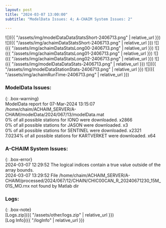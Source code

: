 ```yaml
---
layout: post
title: "2024-03-07 13:00:00"
subtitle: "ModelData Issues: 4; A-CHAIM System Issues: 2"

---
```


![]({{ "/assets/img/modelDataDataStatsShort-2406713.png" | relative_url }})
![]({{ "/assets/img/achaimDataStatsShort-2406713.png" | relative_url }})
![]({{ "/assets/img/achaimDataStatsLong00-2406713.png" | relative_url }})
![]({{ "/assets/img/achaimDataStatsLong01-2406713.png" | relative_url }})
![]({{ "/assets/img/achaimDataStatsLong02-2406713.png" | relative_url }})
![]({{ "/assets/img/modelDataDataStats-2406713.png" | relative_url }})
![]({{ "/assets/img/modelDataStationStats-2406713.png" | relative_url }})
![]({{ "/assets/img/achaimRunTime-2406713.png" | relative_url }})


### ModelData Issues:  
  
{: .box-warning}  
 ModelData report for 07-Mar-2024 13:15:07   
 /home/chaim/ACHAIM_SERVER/A-CHAIM/modelData/2024/067/13/modelData.mat   
 0% of all possible stations for IONO were downloaded. x2866   
 0% of all possible stations for JASON were downloaded. x3   
 0% of all possible stations for SENTINEL were downloaded. x2321   
 7.0234% of all possible stations for KARTVERKET were downloaded. x64   
  
### A-CHAIM System Issues:  
  
{: .box-error}  
2024-03-07 12:29:52 The logical indices contain a true value outside of the array bounds.  
2024-03-07 13:29:52 File /home/chaim/ACHAIM_SERVER/A-CHAIM/processed/2024/067/12/CHAIN/CHIC00CAN_R_20240671230_15M_01S_MO.rnx not found by Matlab dir  

### Logs:  
  
{: .box-note}  
[Logs.zip]({{ "/assets/other/logs.zip" | relative_url }})  
[Log Info]({{ "/logInfo" | relative_url }})  
